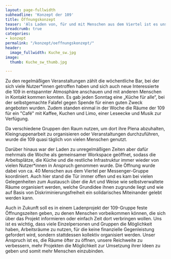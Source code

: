 ```yaml
---
layout: page-fullwidth
subheadline: 'Konzept der 109'
title: Öffnungskonzept
teaser: 'Als Laden von, für und mit Menschen aus dem Viertel ist es uns besonders wichtig nicht nur per Mail erreichbar, sondern auch vor Ort ansprechbar zu sein und Interessierten so die Möglichkeit zu geben, die 109 persönlich kennen zu lernen. In den letzten Monaten und Jahren, in denen wir den Eckladen genutzt haben, gab es hierfür verschiedene „Öffnungszeiten“. Dazu zählen zum einen wöchentliche Termine und zum anderen spontane Treffen zum gemeinsamen Zeitverbringen im Laden.'
breadcrumb: true
categories:
- konzept
permalink: "/konzept/oeffnungskonzept/"
header:
  image_fullwidth: Kuche_sw.jpg
image:
  thumb: Kuche_sw_thumb.jpg

---
```

Zu den regelmäßigen Veranstaltungen zählt die wöchentliche Bar, bei der sich viele Nutzer*innen getroffen haben und sich auch neue Interessierte die 109 in entspannter Atmosphäre anschauen und mit anderen Menschen in Kontakt kommen konnten. Es gab jeden Sonntag eine „Küche für alle“, bei der selbstgemachte Falafel gegen Spende für einen guten Zweck angeboten wurden. Zudem standen einmal in der Woche die Räume der 109 für ein "Café" mit Kaffee, Kuchen und Limo, einer Leseecke und Musik zur Verfügung.

Da verschiedene Gruppen den Raum nutzen, um dort ihre Plena abzuhalten, Kleingruppenarbeit zu organisieren oder Veranstaltungen durchzuführen, wurde die 109 quasi täglich von vielen Menschen genutzt. 

Darüber hinaus war der Laden zu unregelmäßigen Zeiten aber dafür mehrmals die Woche als gemeinsamer Workspace geöffnet, sodass die Arbeitsplätze, die Küche und die restliche Infrastruktur immer wieder von vielen Nutzer*innen in Anspruch genommen wurde. Die Öffnung wurde dabei von ca. 40 Menschen aus dem Viertel per Messenger-Gruppe koordiniert. Auch hier stand die Tür immer offen und es kam bei vielen Gelegenheiten zum Austausch über die Art und Weise wie selbstverwaltete Räume organisiert werden, welche Grundidee ihnen zugrunde liegt und wie auf Basis von Diskriminierungsfreiheit ein solidarisches Miteinander gelebt werden kann. 

Auch in Zukunft soll es in einem Ladenprojekt der 109-Gruppe feste Öffnungszeiten geben, zu denen Menschen vorbeikommen können, die sich über das Projekt informieren oder einfach Zeit dort verbringen wollen. Uns ist es wichtig, dass viele Einzelpersonen und Gruppen die Möglichkeit haben, Arbeitsräume zu nutzen, für die keine finanzielle Gegenleistung gefordert wird, sondern stattdessen kollektiv organisiert werden. Unser Anspruch ist es, die Räume öfter zu öffnen, unsere Reichweite zu verbessern, mehr Projekten die Möglichkeit zur Umsetzung ihrer Ideen zu geben und somit mehr Menschen einzubinden. 